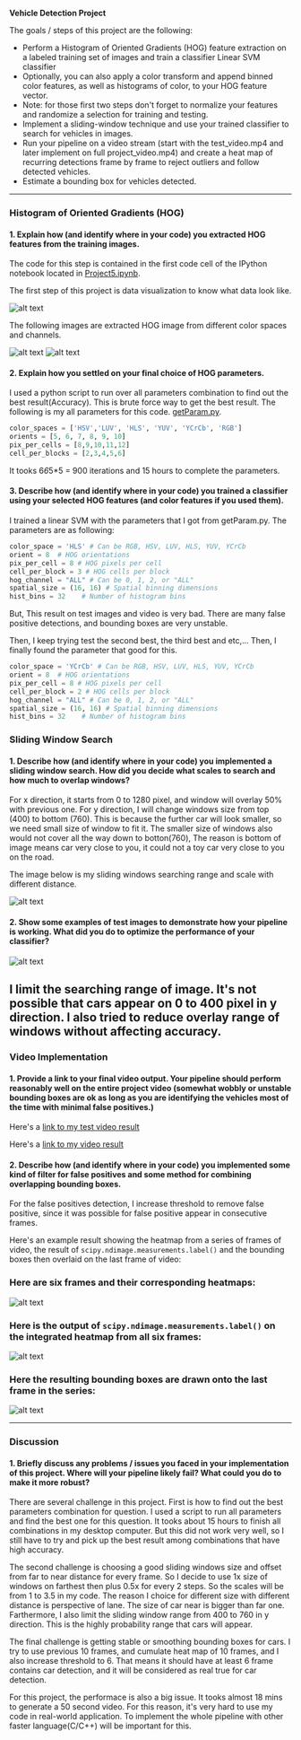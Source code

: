**Vehicle Detection Project**

The goals / steps of this project are the following:

* Perform a Histogram of Oriented Gradients (HOG) feature extraction on a labeled training set of images and train a classifier Linear SVM classifier
* Optionally, you can also apply a color transform and append binned color features, as well as histograms of color, to your HOG feature vector. 
* Note: for those first two steps don't forget to normalize your features and randomize a selection for training and testing.
* Implement a sliding-window technique and use your trained classifier to search for vehicles in images.
* Run your pipeline on a video stream (start with the test_video.mp4 and later implement on full project_video.mp4) and create a heat map of recurring detections frame by frame to reject outliers and follow detected vehicles.
* Estimate a bounding box for vehicles detected.

[//]: # (Image References)

[image1]: ./Data_Visualization.png "image1"
[image2]: ./extract_feature_car.png "image2"
[image3]: ./searching_range.png "image3"
[image4]: ./test_image_result.png "image4"
[image5]: ./heat_map_6.png "image5"
[image6]: ./label_images.png "image6"
[image7]: ./bounding_boxes.png "image7"
[video1]: ./project5_test_video_v2.mp4 "Video"
[video2]: ./project5_video_v2.mp4 "Video"

---

### Histogram of Oriented Gradients (HOG)

#### 1. Explain how (and identify where in your code) you extracted HOG features from the training images.

The code for this step is contained in the first code cell of the IPython notebook located in [Project5.ipynb](https://github.com/nonlining/CarND/edit/master/CarND-Vehicle-Detection/Project5.ipynb).  

The first step of this project is data visualization to know what data look like.

![alt text][image1]

The following images are extracted HOG image from different color spaces and channels.

![alt text][image2]
![alt text][image3]

#### 2. Explain how you settled on your final choice of HOG parameters.

I used a python script to run over all parameters combination to find out the best result(Accuracy). This is brute force way to get the best result. The following is my all parameters for this code. [getParam.py](https://github.com/nonlining/CarND/blob/master/CarND-Vehicle-Detection/getParam.py).  


```python
color_spaces = ['HSV','LUV', 'HLS', 'YUV', 'YCrCb', 'RGB']
orients = [5, 6, 7, 8, 9, 10]
pix_per_cells = [8,9,10,11,12]
cell_per_blocks = [2,3,4,5,6]
````
It tooks 6*6*5*5 = 900 iterations and 15 hours to complete the parameters.

#### 3. Describe how (and identify where in your code) you trained a classifier using your selected HOG features (and color features if you used them).

I trained a linear SVM with the parameters that I got from getParam.py. The parameters are as following:

```python
color_space = 'HLS' # Can be RGB, HSV, LUV, HLS, YUV, YCrCb
orient = 8  # HOG orientations
pix_per_cell = 8 # HOG pixels per cell
cell_per_block = 3 # HOG cells per block
hog_channel = "ALL" # Can be 0, 1, 2, or "ALL"
spatial_size = (16, 16) # Spatial binning dimensions
hist_bins = 32    # Number of histogram bins
```

But, This result on test images and video is very bad. There are many false positive detections, and bounding boxes are very unstable.

Then, I keep trying test the second best, the third best and etc,... Then, I finally found the parameter that good for this.

```python
color_space = 'YCrCb' # Can be RGB, HSV, LUV, HLS, YUV, YCrCb
orient = 8  # HOG orientations
pix_per_cell = 8 # HOG pixels per cell
cell_per_block = 2 # HOG cells per block
hog_channel = "ALL" # Can be 0, 1, 2, or "ALL"
spatial_size = (16, 16) # Spatial binning dimensions
hist_bins = 32    # Number of histogram bins
```

### Sliding Window Search

#### 1. Describe how (and identify where in your code) you implemented a sliding window search.  How did you decide what scales to search and how much to overlap windows?

For x direction, it starts from 0 to 1280 pixel, and window will overlay 50% with previous one. For y direction, I will change windows size from top (400) to bottom (760). This is because the further car will look smaller, so we need small size of window to fit it. The smaller size of windows also would not cover all the way down to botton(760), The reason is bottom of image means car very close to you, it could not a toy car very close to you on the road.

The image below is my sliding windows searching range and scale with different distance.

![alt text][image3]

#### 2. Show some examples of test images to demonstrate how your pipeline is working.  What did you do to optimize the performance of your classifier?

![alt text][image4]

I limit the searching range of image. It's not possible that cars appear on 0 to 400 pixel in y direction. I also tried to reduce overlay range of windows without affecting accuracy.
---

### Video Implementation

#### 1. Provide a link to your final video output.  Your pipeline should perform reasonably well on the entire project video (somewhat wobbly or unstable bounding boxes are ok as long as you are identifying the vehicles most of the time with minimal false positives.)

Here's a [link to my test video result](./project5_test_video_v2.mp4)

Here's a [link to my video result](./project5_video_v2.mp4)

#### 2. Describe how (and identify where in your code) you implemented some kind of filter for false positives and some method for combining overlapping bounding boxes.

For the false positives detection, I increase threshold to remove false positive, since it was possible for false positive appear in consecutive frames.

Here's an example result showing the heatmap from a series of frames of video, the result of `scipy.ndimage.measurements.label()` and the bounding boxes then overlaid on the last frame of video:

### Here are six frames and their corresponding heatmaps:

![alt text][image5]

### Here is the output of `scipy.ndimage.measurements.label()` on the integrated heatmap from all six frames:
![alt text][image6]

### Here the resulting bounding boxes are drawn onto the last frame in the series:
![alt text][image7]


---

### Discussion

#### 1. Briefly discuss any problems / issues you faced in your implementation of this project.  Where will your pipeline likely fail?  What could you do to make it more robust?

There are several challenge in this project. First is how to find out the best parameters combination for question. I used a script to run all parameters and find the best one for this question. It tooks about 15 hours to finish all combinations in my desktop computer. But this did not work very well, so I still have to try and pick up the best result among combinations that have high accuracy.

The second challenge is choosing a good sliding windows size and offset from far to near distance for every frame.
So I decide to use 1x size of windows on farthest then plus 0.5x for every 2 steps. So the scales will be from 1 to 3.5 in my code. The reason I choice for different size with different distance is perspective of lane. The size of car near is bigger than far one. Farthermore, I also limit the sliding window range from 400 to 760 in y direction. This is the highly probability range that cars will appear.

The final challenge is getting stable or smoothing bounding boxes for cars. I try to use previous 10 frames, and cumulate heat map of 10 frames, and I also increase threshold to 6. That means it should have at least 6 frame contains car detection, and it will be considered as real true for car detection.

For this project, the performace is also a big issue. It tooks almost 18 mins to generate a 50 second video. For this reason, it's very hard to use my code in real-world application. To implement the whole pipeline with other faster language(C/C++) will be important for this.
